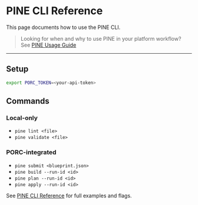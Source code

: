 # PINE CLI Reference

This page documents how to use the PINE CLI.

> Looking for when and why to use PINE in your platform workflow?  
> See [PINE Usage Guide](./PINE%20Usage%20Guide.md)

---

## Setup

```bash
export PORC_TOKEN=<your-api-token>
```

## Commands

### Local-only
- `pine lint <file>`
- `pine validate <file>`

### PORC-integrated
- `pine submit <blueprint.json>`
- `pine build --run-id <id>`
- `pine plan --run-id <id>`
- `pine apply --run-id <id>`

See [PINE CLI Reference](./PINE%20CLI%20Reference.md) for full examples and flags.